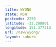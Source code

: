 ```yaml
---
title: WYONG
state: NSW
postcode: 2259
latitude: -33.208801
longitude: 151.377213
url: /nsw/wyong/
layout: suburb
---
```

